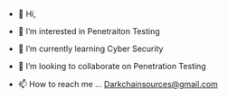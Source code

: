 - 👋 Hi,

- 👀 I’m interested in Penetraiton Testing 
- 🌱 I’m currently learning Cyber Security
- 💞️ I’m looking to collaborate on Penetration Testing 
- 📫 How to reach me ... Darkchainsources@gmail.com
